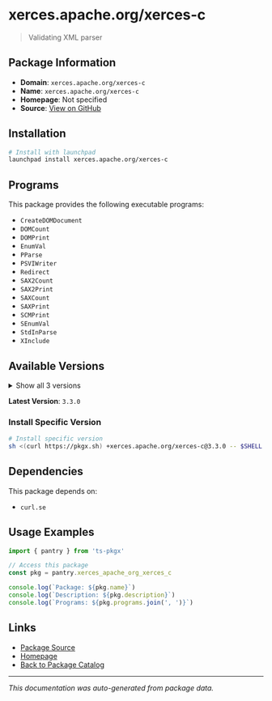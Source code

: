 # xerces.apache.org/xerces-c

> Validating XML parser

## Package Information

- **Domain**: `xerces.apache.org/xerces-c`
- **Name**: `xerces.apache.org/xerces-c`
- **Homepage**: Not specified
- **Source**: [View on GitHub](https://github.com/pkgxdev/pantry/tree/main/projects/xerces.apache.org/xerces-c/package.yml)

## Installation

```bash
# Install with launchpad
launchpad install xerces.apache.org/xerces-c
```

## Programs

This package provides the following executable programs:

- `CreateDOMDocument`
- `DOMCount`
- `DOMPrint`
- `EnumVal`
- `PParse`
- `PSVIWriter`
- `Redirect`
- `SAX2Count`
- `SAX2Print`
- `SAXCount`
- `SAXPrint`
- `SCMPrint`
- `SEnumVal`
- `StdInParse`
- `XInclude`

## Available Versions

<details>
<summary>Show all 3 versions</summary>

- `3.3.0`, `3.2.5`, `3.2.4`

</details>

**Latest Version**: `3.3.0`

### Install Specific Version

```bash
# Install specific version
sh <(curl https://pkgx.sh) +xerces.apache.org/xerces-c@3.3.0 -- $SHELL -i
```

## Dependencies

This package depends on:

- `curl.se`

## Usage Examples

```typescript
import { pantry } from 'ts-pkgx'

// Access this package
const pkg = pantry.xerces_apache_org_xerces_c

console.log(`Package: ${pkg.name}`)
console.log(`Description: ${pkg.description}`)
console.log(`Programs: ${pkg.programs.join(', ')}`)
```

## Links

- [Package Source](https://github.com/pkgxdev/pantry/tree/main/projects/xerces.apache.org/xerces-c/package.yml)
- [Homepage](#)
- [Back to Package Catalog](../package-catalog.md)

---

*This documentation was auto-generated from package data.*
